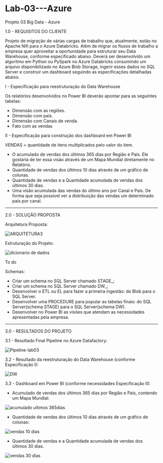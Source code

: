 # Lab-03---Azure
Projeto 03 Big Data - Azure

1.0 - REQUISITOS DO CLIENTE

Projeto de migração de várias cargas de trabalho que, atualmente, estão no Apache Nifi para o Azure Databricks. Além de migrar os fluxos de trabalho a empresa quer aproveitar a oportunidade para estruturar seu Data Warehouse, conforme especificado abaixo. Deverá ser desenvolvido um algoritmo em Python ou PySpark no Azure Databricks consumindo um arquivo disponibilizado no Azure Blob Storage, ingerir esses dados no SQL Server e construir um dashboard seguindo as especificações detalhadas abaixo.


I - Especificação para reestruturação do Data Warehouse

Os relatórios desenvolvidos no Power BI deverão apontar para as seguintes tabelas: 
- Dimensão com as regiões.
- Dimensão com país.
- Dimensão com Canais de venda.
- Fato com as vendas

II - Especificação para construção dos dashboard em Power BI

VENDAS = quantidade de itens multiplicados pelo valor do item.
- O acumulado de vendas dos últimos 365 dias por Região e País. Ele gostaria de ter essa visão através de um Mapa Mundial diretamente no Relatório.
- Quantidade de vendas dos últimos 10 dias através de um gráfico de colunas.
- Quantidade de vendas e a Quantidade acumulada de vendas dos últimos 30 dias.
- Uma visão acumulada das vendas do último ano por Canal e País. De forma que seja possível ver a distribuição das vendas um determinado país por canal.

--------------------------------------------------------------------------------------------------------------------------------------------------------------

2.0 - SOLUÇÃO PROPOSTA

Arquitetura Proposta:

![ARQUITETURA3](https://user-images.githubusercontent.com/57818977/220207255-9b8d4946-97ad-4327-b022-aae433e78526.png)

Estruturação do Projeto:

![dicionario de dados](https://user-images.githubusercontent.com/57818977/220207458-341ef80e-5e5a-4d69-bad4-0e04b1f5ad36.png)

To do

Schemas:
- Criar um schema no SQL Server chamado STAGE_<SEU NOME>;
- Criar um schema no SQL Server chamado DW_<SEU NOME>;
- Desenvolver o ETL ou EL para fazer a primeira ingestão: do Blob para o SQL Server.
- Desenvolver uma PROCEDURE para popular as tabelas finais: do SQL Server(schema STAGE) para o SQL Server(schema DW).
- Desenvolver no Power BI as visões que atendam as necessidades apresentadas pela empresa.


 -------------------------------------------------------------------------------------------------------------------------------------------------------------
  
3.0 - RESULTADOS DO PROJETO

  3.1 - Resultado Final Pipeline no Azure Datafactory:

![Pipeline-lab03](https://user-images.githubusercontent.com/57818977/220207934-9b0321f7-601e-4b10-bbd7-96a930e571d7.png)
  

  3.2 - Resultado da reestruturação do Data Warehouse (conforme Especificação I):
  
![DW](https://user-images.githubusercontent.com/57818977/220210060-b494f2a2-bbe4-426e-9b42-91deeabe9f11.png)
  
  3.3 - Dashboard em Power BI (conforme necessidades Especificação II):
  
  - Acumulado de vendas dos últimos 365 dias por Região e País, contendo um Mapa Mundial:
  
![acumulado ultimos 365dias](https://user-images.githubusercontent.com/57818977/220210780-c54a1558-fe19-4248-b298-31c9c42f3c7d.png)
  
  - Quantidade de vendas dos últimos 10 dias através de um gráfico de colunas:
 
![vendas 10 dias](https://user-images.githubusercontent.com/57818977/220211245-987b01f2-8de3-4f19-9e28-0c897852fec4.png)
  
  - Quantidade de vendas e a Quantidade acumulada de vendas dos últimos 30 dias.
  
![vendas 30 dias](https://user-images.githubusercontent.com/57818977/220210884-23e7c42b-a480-4a49-8e3b-f97caa581437.png)
  
 
 
  
  




